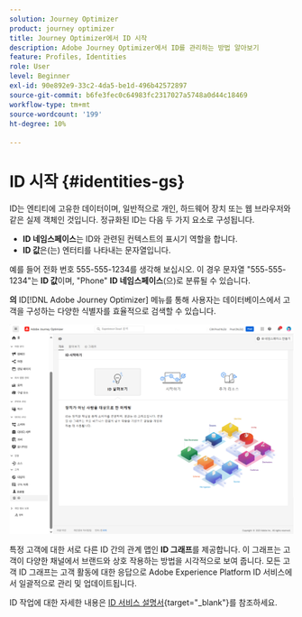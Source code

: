 ```yaml
---
solution: Journey Optimizer
product: journey optimizer
title: Journey Optimizer에서 ID 시작
description: Adobe Journey Optimizer에서 ID를 관리하는 방법 알아보기
feature: Profiles, Identities
role: User
level: Beginner
exl-id: 90e892e9-33c2-4da5-be1d-496b42572897
source-git-commit: b6fe3fec0c64983fc2317027a5748a0d44c18469
workflow-type: tm+mt
source-wordcount: '199'
ht-degree: 10%

---
```


# ID 시작 {#identities-gs}

ID는 엔티티에 고유한 데이터이며, 일반적으로 개인, 하드웨어 장치 또는 웹 브라우저와 같은 실제 객체인 것입니다. 정규화된 ID는 다음 두 가지 요소로 구성됩니다.

* **ID 네임스페이스**&#x200B;는 ID와 관련된 컨텍스트의 표시기 역할을 합니다.
* **ID 값**&#x200B;은(는) 엔터티를 나타내는 문자열입니다.

예를 들어 전화 번호 555-555-1234를 생각해 보십시오. 이 경우 문자열 &quot;555-555-1234&quot;는 **ID 값**&#x200B;이며, &quot;Phone&quot; **ID 네임스페이스**(으)로 분류될 수 있습니다.

**의** ID[!DNL Adobe Journey Optimizer] 메뉴를 통해 사용자는 데이터베이스에서 고객을 구성하는 다양한 식별자를 효율적으로 검색할 수 있습니다.

![](assets/identities-home.png)

특정 고객에 대한 서로 다른 ID 간의 관계 맵인 **ID 그래프**&#x200B;를 제공합니다. 이 그래프는 고객이 다양한 채널에서 브랜드와 상호 작용하는 방법을 시각적으로 보여 줍니다. 모든 고객 ID 그래프는 고객 활동에 대한 응답으로 Adobe Experience Platform ID 서비스에서 일괄적으로 관리 및 업데이트됩니다.

ID 작업에 대한 자세한 내용은 [ID 서비스 설명서](https://experienceleague.adobe.com/docs/experience-platform/identity/home.html?lang=ko-KR){target="_blank"}를 참조하세요.